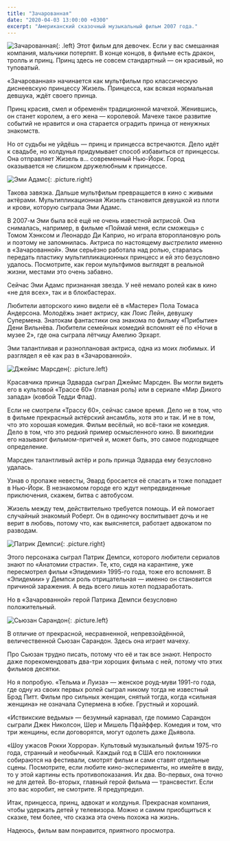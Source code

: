 ```yaml
---
title: "Зачарованная"
date: "2020-04-03 13:00:00 +0300"
excerpt: "Американский сказочный музыкальный фильм 2007 года."
---
```


![Зачарованная](https://upload.wikimedia.org/wikipedia/ru/7/72/Enc_rus_603.jpg){: .left}
Этот фильм для девочек. Если у вас смешанная компания, мальчики потерпят. В конце концов, в фильме есть дракон, тролль и принц. Принц здесь не совсем стандартный&nbsp;&mdash; он красивый, но туповатый.

&laquo;Зачарованная&raquo; начинается как мультфильм про классическую диснеевскую принцессу Жизель. Принцесса, как всякая нормальная девшука, ждёт своего принца.

Принц красив, смел и обременён традиционной мачехой. Женившись, он станет королем, а его жена&nbsp;&mdash; королевой. Мачехе такое развитие событий не нравится и она старается оградить принца от ненужных знакомств.

Но от судьбы не уйдёшь&nbsp;&mdash; принц и принцесса встречаются. Дело идёт к свадьбе, но колдунья придумывает способ избавиться от принцессы. Она отправляет Жизель в&hellip; современный Нью-Йорк. Город оказывается не слишком дружелюбным к принцессе.

![Эми Адамс](https://github.com/mark-shevchenko-name/mark-shevchenko-name.github.io/assets/10639110/75db5277-0b7b-4be8-b74e-c1ef461c1471){: .picture.right}

Такова завязка. Дальше мультфильм превращается в кино с живыми актёрами. Мультипликационная Жизель становится девушкой из плоти и крови, которую сыграла Эми Адамс.

В 2007-м Эми была всё ещё не очень известной актрисой. Она снималась, например, в фильме &laquo;Поймай меня, если сможешь&raquo; с Томом Хэнксом и Леонардо Ди Каприо, но играла второплановую роль и поэтому не запомнилась. Актриса по настоящему *выстрелила* именно в &laquo;Зачарованной&raquo;. Эми серьёзно работала над ролью, старалась передать пластику мультипликационных принцесс и ей это безусловно удалось. Посмотрите, как герои мультфимов выглядят в реальной жизни, местами это очень забавно.
 
Сейчас Эми Адамс признанная звезда. У неё немало ролей как в кино &laquo;не для всех&raquo;, так и в блокбастерах.

Любители авторского кино видели её в &laquo;Мастере&raquo; Пола Томаса Андерсона. Молодёжь знает актрису, как Лоис Лейн, девушку Супермена. Знатокам фантастики она знакома по фильму &laquo;Прибытие&raquo; Дени Вильнёва. Любители семейных комедий вспомнят её по &laquo;Ночи в музее 2&raquo;, где она сыграла лётчицу Амелию Эрхарт.

Эми талантливая и разноплановая актриса, одна из моих любимых. И разглядел я её как раз в &laquo;Зачарованной&raquo;.

![Джеймс Марсден](https://github.com/mark-shevchenko-name/mark-shevchenko-name.github.io/assets/10639110/98414772-63a5-445d-85c8-d5cef2fd827c){: .picture.left}

Красавчика принца Эдварда сыграл Джеймс Марсден. Вы могли видеть его в культовой &laquo;Трассе 60&raquo; (главная роль) или в сериале &laquo;Мир Дикого запада&raquo; (ковбой Тедди Флад).

Если не смотрели &laquo;Трассу 60&raquo;, сейчас самое время. Дело не в том, что в фильме прекрасный актёрский ансамбль, хотя это и так. И не в том, что это хорошая комедия. Фильм весёлый, но всё-таки не комедия. Дело в том, что это редкий пример осмысленного кино. В википедии его называют фильмом-притчей и, может быть, это самое подходящее определение.

Марсден талантливый актёр и роль принца Эдварда ему безусловно удалась.

Узнав о пропаже невесты, Эвард бросается её спасать и тоже попадает в Нью-Йорк. В незнакомом городе его ждут непредвиденные приключения, скажем, битва с автобусом.

Жизель между тем, действительно требуется помощь. И ей помогает случайный знакомый Роберт. Он в одиночку воспитывает дочь и не верит в любовь, потому что, как выясняется, работает адвокатом по разводам.

![Патрик Демпси](https://github.com/mark-shevchenko-name/mark-shevchenko-name.github.io/assets/10639110/13f63c02-ca12-4ef9-a771-920293ff2e82){: .picture.right}

Этого персонажа сыграл Патрик Демпси, которого любители сериалов знают по &laquo;Анатомии страсти&raquo;. Те, кто, сидя на карантине, уже пересмотрел фильм &laquo;Эпидемия&raquo; 1995-го года, тоже его вспомнят. В &laquo;Эпидемии&raquo; у Демпси роль отрицательная&nbsp;&mdash; именно он становится причиной заражения. А ведь всего лишь хотел подзаработать.

Но в &laquo;Зачарованной&raquo; герой Патрика Демпси безусловно положительный.

![Сьюзан Сарандон](https://github.com/mark-shevchenko-name/mark-shevchenko-name.github.io/assets/10639110/dbc3cb39-43cf-47b7-b654-043a5b2758b3){: .picture.left}

В отличие от прекрасной, несравненной, непревзойдённой, величественной Сьюзан Сарандон. Здесь она играет мачеху.

Про Сьюзан трудно писать, потому что её и так все знают. Непросто даже порекомендовать два-три хороших фильма с ней, потому что этих фильмов десятки.

Но я попробую. &laquo;Тельма и Луиза&raquo;&nbsp;&mdash; женское роуд-муви 1991-го года, где одну из своих первых ролей сыграл никому тогда не известный Брэд Питт. Фильм про сильных женщин, снятый тогда, когда &laquo;сильная женщина&raquo; не означала Супермена в юбке. Грустный и хороший.

&laquo;Иствикские ведьмы&raquo;&nbsp;&mdash; безумный карнавал, где помимо Сарандон сыграли Джек Николсон, Шер и Мишель Пфайффер. Комедия и том, что три женщины, если договорятся, могут одолеть даже Дьявола.

&laquo;Шоу ужасов Рокки Хоррора&raquo;. Культовый музыкальный фильм 1975-го года, странный и необычный. Каждый год в США его поклонники собираются на фестивали, смотрят фильм и сами ставят отдельные сцены. Посмотрите, если любите кино-эксперименты, но имейте в виду, то у этой картины есть противопоказания. Их два. Во-первых, она точно не для детей. Во-вторых, главный герой фильма&nbsp;&mdash; трансвестит. Если это вас коробит, не смотрите. Я предупредил.

Итак, принцесса, принц, адвокат и колдунья. Прекрасная компания, чтобы удержать детей у телевизора. Можно и самим приобщиться к сказке, тем более, что сказка эта очень похожа на жизнь.

Надеюсь, фильм вам понравится, приятного просмотра.
